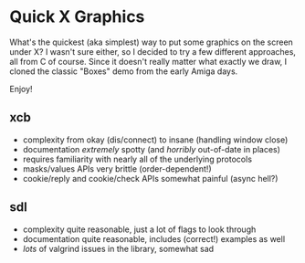 # Quick X Graphics

What's the quickest (aka simplest) way to put some graphics on the screen
under X?
I wasn't sure either, so I decided to try a few different approaches, all
from C of course.
Since it doesn't really matter what exactly we draw, I cloned the classic
"Boxes" demo from the early Amiga days.

Enjoy!

## xcb

- complexity from okay (dis/connect) to insane (handling window close)
- documentation *extremely* spotty (and *horribly* out-of-date in places)
- requires familiarity with nearly all of the underlying protocols
- masks/values APIs very brittle (order-dependent!)
- cookie/reply and cookie/check APIs somewhat painful (async hell?)

## sdl

- complexity quite reasonable, just a lot of flags to look through
- documentation quite reasonable, includes (correct!) examples as well
- *lots* of valgrind issues in the library, somewhat sad
